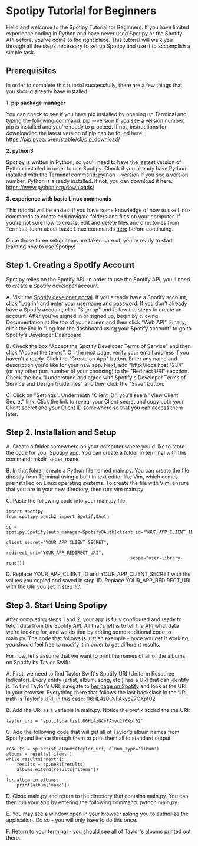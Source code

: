 # Spotipy Tutorial for Beginners
Hello and welcome to the Spotipy Tutorial for Beginners. If you have limited experience coding in Python and have never used Spotipy or the Spotify API before, you've come to the right place. This tutorial will walk you through all the steps necessary to set up Spotipy and use it to accomplish a simple task.

## Prerequisites
In order to complete this tutorial successfully, there are a few things that you should already have installed:

**1. pip package manager** 

You can check to see if you have pip installed by opening up Terminal and typing the following command: pip --version
If you see a version number, pip is installed and you're ready to proceed. If not, instructions for downloading the latest version of pip can be found      here: https://pip.pypa.io/en/stable/cli/pip_download/


**2. python3**

Spotipy is written in Python, so you'll need to have the lastest version of Python installed in order to use Spotipy. Check if you already have Python installed with the Terminal command: python --version
If you see a version number, Python is already installed. If not, you can download it here: https://www.python.org/downloads/

**3. experience with basic Linux commands**

This tutorial will be easiest if you have some knowledge of how to use Linux commands to create and navigate folders and files on your computer. If you're not sure how to create, edit and delete files and directories from Terminal, learn about basic Linux commands [here](https://ubuntu.com/tutorials/command-line-for-beginners#1-overview) before continuing.

Once those three setup items are taken care of, you're ready to start learning how to use Spotipy!

## Step 1. Creating a Spotify Account
Spotipy relies on the Spotify API. In order to use the Spotify API, you'll need to create a Spotify developer account.

A. Visit the [Spotify developer portal](https://developer.spotify.com/dashboard/). If you already have a Spotify account, click "Log in" and enter your username and password. If you don't already have a Spotify account, click "Sign up" and follow the steps to create an account. After you've signed in or signed up, begin by clicking Documentation at the top of your screen and then click “Web API”. Finally, click the link in “Log into the dashboard using your Spotify account” to go to Spotify’s Developer Dashboard.

B. Check the box "Accept the Spotify Developer Terms of Service" and then click "Accept the terms". On the next page, verify your email address if you haven't already. Click the "Create an App" button. Enter any name and description you'd like for your new app. Next, add "http://localhost:1234" (or any other port number of your choosing) to the "Redirect URI" secction. Check the box "I understand and agree with Spotify's Developer Terms of Service and Design Guidelines" and then click the "Save" button.

C. Click on "Settings". Underneath "Client ID", you'll see a "View Client Secret" link. Click the link to reveal your Client secret and copy both your Client secret and your Client ID somewhere so that you can access them later.

## Step 2. Installation and Setup

A. Create a folder somewhere on your computer where you'd like to store the code for your Spotipy app. You can create a folder in terminal with this command: mkdir folder_name

B. In that folder, create a Python file named main.py. You can create the file directly from Terminal using a built in text editor like Vim, which comes preinstalled on Linux operating systems. To create the file with Vim, ensure that you are in your new directory, then run: vim main.py

C. Paste the following code into your main.py file:
```
import spotipy
from spotipy.oauth2 import SpotifyOAuth

sp = spotipy.Spotify(auth_manager=SpotifyOAuth(client_id="YOUR_APP_CLIENT_ID",
                                               client_secret="YOUR_APP_CLIENT_SECRET",
                                               redirect_uri="YOUR_APP_REDIRECT_URI",
                                               scope="user-library-read"))
```
D. Replace YOUR_APP_CLIENT_ID and YOUR_APP_CLIENT_SECRET with the values you copied and saved in step 1D. Replace YOUR_APP_REDIRECT_URI with the URI you set in step 1C.

## Step 3. Start Using Spotipy

After completing steps 1 and 2, your app is fully configured and ready to fetch data from the Spotify API. All that's left is to tell the API what data we're looking for, and we do that by adding some additional code to main.py. The code that follows is just an example - once you get it working, you should feel free to modify it in order to get different results.

For now, let's assume that we want to print the names of all of the albums on Spotify by Taylor Swift:

A. First, we need to find Taylor Swift's Spotify URI (Uniform Resource Indicator). Every entity (artist, album, song, etc.) has a URI that can identify it. To find Taylor's URI, navigate to [her page on Spotify](https://open.spotify.com/artist/06HL4z0CvFAxyc27GXpf02) and look at the URI in your browser. Everything there that follows the last backslash in the URL path is Taylor's URI, in this case: 06HL4z0CvFAxyc27GXpf02

B. Add the URI as a variable in main.py. Notice the prefix added the the URI:
```
taylor_uri = 'spotify:artist:06HL4z0CvFAxyc27GXpf02'
```
C. Add the following code that will get all of Taylor's album names from Spotify and iterate through them to print them all to standard output.
```
results = sp.artist_albums(taylor_uri, album_type='album')
albums = results['items']
while results['next']:
    results = sp.next(results)
    albums.extend(results['items'])

for album in albums:
    print(album['name'])
```

D. Close main.py and return to the directory that contains main.py. You can then run your app by entering the following command: python main.py

E. You may see a window open in your browser asking you to authorize the application. Do so - you will only have to do this once.

F. Return to your terminal - you should see all of Taylor's albums printed out there.